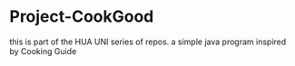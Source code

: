 # Project-CookGood
this is part of the HUA UNI series of repos. a simple java program inspired by Cooking Guide
